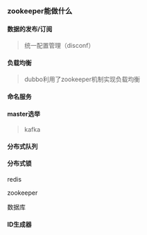 ### zookeeper能做什么

#### 数据的发布/订阅

> 统一配置管理（disconf）

#### 负载均衡

> dubbo利用了zookeeper机制实现负载均衡

#### 命名服务

#### master选举

> kafka

#### 分布式队列

#### 分布式锁

redis

zookeeper

数据库

#### ID生成器